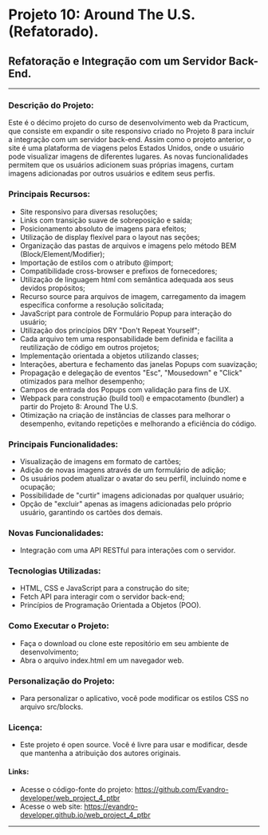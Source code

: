 # Projeto 10: Around The U.S. (Refatorado).

## Refatoração e Integração com um Servidor Back-End.

---

### Descrição do Projeto:
Este é o décimo projeto do curso de desenvolvimento web da Practicum, que consiste em expandir o site responsivo criado no Projeto 8 para incluir a integração com um servidor back-end. Assim como o projeto anterior, o site é uma plataforma de viagens pelos Estados Unidos, onde o usuário pode visualizar imagens de diferentes lugares. As novas funcionalidades permitem que os usuários adicionem suas próprias imagens, curtam imagens adicionadas por outros usuários e editem seus perfis.

### Principais Recursos:
- Site responsivo para diversas resoluções;
- Links com transição suave de sobreposição e saída;
- Posicionamento absoluto de imagens para efeitos;
- Utilização de display flexível para o layout nas seções;
- Organização das pastas de arquivos e imagens pelo método BEM (Block/Element/Modifier);
- Importação de estilos com o atributo @import;
- Compatibilidade cross-browser e prefixos de fornecedores;
- Utilização de linguagem html com semântica adequada aos seus devidos propósitos;
- Recurso source para arquivos de imagem, carregamento da imagem específica conforme a resolução solicitada;
- JavaScript para controle de Formulário Popup para interação do usuário;
- Utilização dos princípios DRY "Don't Repeat Yourself";
- Cada arquivo tem uma responsabilidade bem definida e facilita a reutilização de código em outros projetos;
- Implementação orientada a objetos utilizando classes;
- Interações, abertura e fechamento das janelas Popups com suavização;
- Propagação e delegação de eventos "Esc", "Mousedown" e "Click" otimizados para melhor desempenho;
- Campos de entrada dos Popups com validação para fins de UX.
- Webpack para construção (build tool) e empacotamento (bundler) a partir do Projeto 8: Around The U.S.
- Otimização na criação de instâncias de classes para melhorar o desempenho, evitando repetições e melhorando a eficiência do código.

### Principais Funcionalidades:
- Visualização de imagens em formato de cartões;
- Adição de novas imagens através de um formulário de adição;
- Os usuários podem atualizar o avatar do seu perfil, incluindo nome e ocupação;
- Possibilidade de "curtir" imagens adicionadas por qualquer usuário;
- Opção de "excluir" apenas as imagens adicionadas pelo próprio usuário, garantindo os cartões dos demais.

### Novas Funcionalidades:
- Integração com uma API RESTful para interações com o servidor.

### Tecnologias Utilizadas:
- HTML, CSS e JavaScript para a construção do site;
- Fetch API para interagir com o servidor back-end;
- Princípios de Programação Orientada a Objetos (POO).

### Como Executar o Projeto:
- Faça o download ou clone este repositório em seu ambiente de desenvolvimento;
- Abra o arquivo index.html em um navegador web.

### Personalização do Projeto:
- Para personalizar o aplicativo, você pode modificar os estilos CSS no arquivo src/blocks.

### Licença:
- Este projeto é open source. Você é livre para usar e modificar, desde que mantenha a atribuição dos autores originais.

#### Links:
- Acesse o código-fonte do projeto: https://github.com/Evandro-developer/web_project_4_ptbr
- Acesse o web site: https://evandro-developer.github.io/web_project_4_ptbr

---

